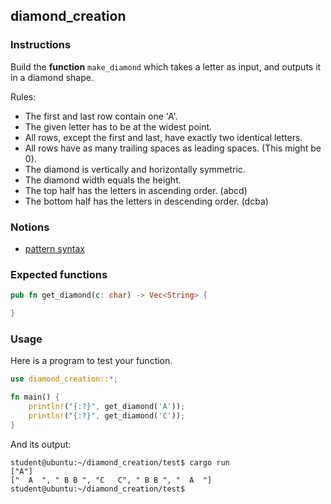 ## diamond_creation

### Instructions

Build the **function** `make_diamond` which takes a letter as input, and outputs it in a diamond shape.

Rules:

- The first and last row contain one 'A'.
- The given letter has to be at the widest point.
- All rows, except the first and last, have exactly two identical letters.
- All rows have as many trailing spaces as leading spaces. (This might be 0).
- The diamond is vertically and horizontally symmetric.
- The diamond width equals the height.
- The top half has the letters in ascending order. (abcd)
- The bottom half has the letters in descending order. (dcba)

### Notions

- [pattern syntax](https://doc.rust-lang.org/book/ch18-03-pattern-syntax.html)

### Expected functions

```rust
pub fn get_diamond(c: char) -> Vec<String> {

}
```

### Usage

Here is a program to test your function.

```rust
use diamond_creation::*;

fn main() {
    println!("{:?}", get_diamond('A'));
    println!("{:?}", get_diamond('C'));
}
```

And its output:

```console
student@ubuntu:~/diamond_creation/test$ cargo run
["A"]
["  A  ", " B B ", "C   C", " B B ", "  A  "]
student@ubuntu:~/diamond_creation/test$
```
